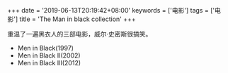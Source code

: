 +++
date = '2019-06-13T20:19:42+08:00'
keywords = ['电影']
tags = ['电影']
title = 'The Man in black collection'
+++

重温了一遍黑衣人的三部电影，威尔·史密斯很搞笑。

- Men in Black(1997)
- Men in Black II(2002)
- Men in Black III(2012)
